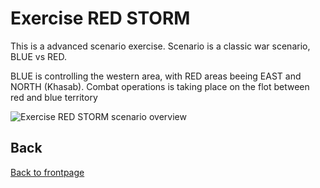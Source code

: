 # Exercise RED STORM

This is a advanced scenario exercise.
Scenario is a classic war scenario, BLUE vs RED. 

BLUE is controlling the western area, with RED areas beeing EAST and NORTH (Khasab).
Combat operations is taking place on the flot between red and blue territory



![Exercise RED STORM scenario overview](/ATRM_Brief/Pictures/EX_REDSTORM_OVERVIEW.PNG)





## Back
[Back to frontpage](https://132nd-vwing.github.io/ATRM_Brief/)